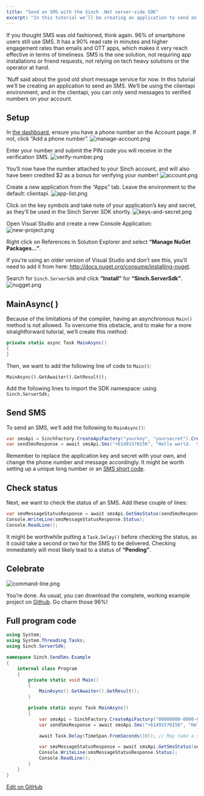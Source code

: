 ```yaml
---
title: "Send an SMS with the Sinch .Net server-side SDK"
excerpt: "In this tutorial we’ll be creating an application to send an SMS. We’ll be using a clientapi environment, and in the clientapi, you can only send messages to verified numbers on your account."
---
```

If you thought SMS was old fashioned, think again. 96% of smartphone users still use SMS. It has a 90% read rate in minutes and higher engagement rates than emails and OTT apps, which makes it very reach effective in terms of timeliness. SMS is the one solution, not requiring app installations or friend requests, not relying on tech heavy solutions or the operator at hand.

’Nuff said about the good old short message service for now. In this tutorial we’ll be creating an application to send an SMS. We’ll be using the clientapi environment, and in the clientapi, you can only send messages to verified numbers on your account.

## Setup

In [the dashboard](https://portal.sinch.com/#/login), ensure you have a phone number on the Account page. If not, click “Add a phone number”.
![manage-account.png](images/20db9b9-manage-account.png)

Enter your number and submit the PIN code you will receive in the verification SMS.
![verify-number.png](images/0a4a666-verify-number.png)

You’ll now have the number attached to your Sinch account, and will also have been credited $2 as a bonus for verifying your number\!
![account.png](images/2d986e5-account.png)

Create a new application from the “Apps” tab. Leave the environment to the default: clientapi.
![app-list.png](images/1a848dc-app-list.png)

Click on the key symbols and take note of your application’s key and secret, as they’ll be used in the Sinch Server SDK shortly.
![keys-and-secret.png](images/7ba3076-keys-and-secret.png)

Open Visual Studio and create a new Console Application:
![new-project.png](images/b389852-new-project.png)

Right click on References in Solution Explorer and select **“Manage NuGet Packages…”**.

If you’re using an older version of Visual Studio and don’t see this, you’ll need to add it from here: <http://docs.nuget.org/consume/installing-nuget>.

Search for `Sinch.ServerSdk` and click **“Install”** for **“Sinch.ServerSdk”**.
![nugget.png](images/80117cf-nugget.png)

## MainAsync( ) 
Because of the limitations of the compiler, having an asynchronous `Main()` method is not allowed. To overcome this obstacle, and to make for a more straightforward tutorial, we’ll create this method:

```csharp
private static async Task MainAsync()
{
}
```

Then, we want to add the following line of code to `Main()`:

`MainAsync().GetAwaiter().GetResult();`

Add the following lines to import the SDK namespace: using `Sinch.ServerSdk;`

## Send SMS

To send an SMS, we’ll add the following to `MainAsync()`:

```csharp
var smsApi = SinchFactory.CreateApiFactory("yourkey", "yoursecret").CreateSmsApi();
var sendSmsResponse = await smsApi.Sms("+61491570156", "Hello world.  Sinch SMS here.").Send();
```

Remember to replace the application key and secret with your own, and change the phone number and message accordingly. It might be worth setting up a unique long number or an [SMS short code](https://www.sinch.com/products/messaging/numbers/short-codes/).

## Check status 
Next, we want to check the status of an SMS. Add these couple of lines:

```csharp
var smsMessageStatusResponse = await smsApi.GetSmsStatus(sendSmsResponse.MessageId);
Console.WriteLine(smsMessageStatusResponse.Status);
Console.ReadLine(); 
```

It might be worthwhile putting a `Task.Delay()` before checking the status, as it could take a second or two for the SMS to be delivered. Checking immediately will most likely lead to a status of **“Pending”**.

## Celebrate
![command-line.png](images/99ae63b-command-line.png)

You’re done. As usual, you can download the complete, working example project on [Github](https://github.com/sinch/nuget-serversdk-tutorial). Go charm those 96%\!

## Full program code

```csharp
using System;
using System.Threading.Tasks;
using Sinch.ServerSdk;

namespace Sinch.SendSms.Example
{
    internal class Program
    {
        private static void Main()
        {
            MainAsync().GetAwaiter().GetResult();
        }

        private static async Task MainAsync()
        {
            var smsApi = SinchFactory.CreateApiFactory("00000000-0000-0000-0000-000000000000", "AAAAAAAAAAAAAAAAAAAAAA==").CreateSmsApi();
            var sendSmsResponse = await smsApi.Sms("+61491570156", "Hello world.  Sinch SMS here.").Send();

            await Task.Delay(TimeSpan.FromSeconds(10)); // May take a second or two to be delivered.

            var smsMessageStatusResponse = await smsApi.GetSmsStatus(sendSmsResponse.MessageId);
            Console.WriteLine(smsMessageStatusResponse.Status);
            Console.ReadLine();
        }
    }
}
```

<a class="gitbutton pill" target="_blank" href="https://github.com/sinch/docs/blob/master/docs/tutorials/net/send-an-sms-with-the-sinch-net-server-side-sdk.md"><span class="fab fa-github"></span>Edit on GitHub</a>